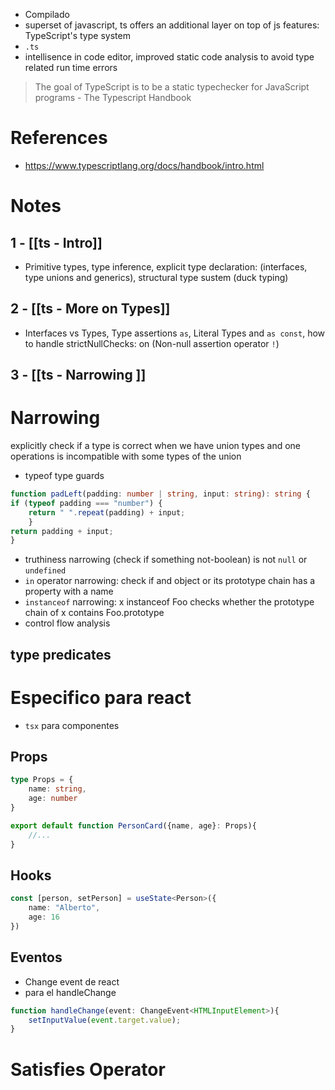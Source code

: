 + Compilado
+ superset of javascript, ts offers an additional layer on top of js features: TypeScript's type system
+ `.ts`
+ intellisence in code editor, improved static code analysis  to avoid type related run time errors

> The goal of TypeScript is to be a static typechecker for JavaScript programs - The Typescript Handbook
# References
+ https://www.typescriptlang.org/docs/handbook/intro.html
# Notes
## 1 - [[ts - Intro]]
+ Primitive types, type inference, explicit type declaration: (interfaces, type unions and generics), structural type sustem (duck typing)
## 2 - [[ts - More on Types]]
+ Interfaces vs Types, Type assertions `as`, Literal Types and `as const`, how to handle strictNullChecks: on (Non-null assertion operator `!`)
## 3 - [[ts - Narrowing ]]

# Narrowing
explicitly check if a type is correct when we have union types and one operations is incompatible with some types of the union

+ typeof type guards

```ts
function padLeft(padding: number | string, input: string): string {
if (typeof padding === "number") {
	return " ".repeat(padding) + input;
	}
return padding + input;
}
```

+ truthiness narrowing (check if something not-boolean) is not `null` or `undefined`
+ `in` operator narrowing: check if and object or its prototype chain has a property with a name
+ `instanceof` narrowing: x instanceof Foo checks whether the prototype chain of x contains Foo.prototype
+ control flow analysis
## type predicates

# Especifico para react
+ `tsx` para componentes
## Props
```typescript
type Props = {
	name: string,
	age: number
}

export default function PersonCard({name, age}: Props){
	//...
}
```

## Hooks
```typescript
const [person, setPerson] = useState<Person>({
	name: "Alberto",
	age: 16
})
```

## Eventos
+ Change event de react
+ para el handleChange

```typescript
function handleChange(event: ChangeEvent<HTMLInputElement>){
	setInputValue(event.target.value);
}
```



# Satisfies Operator
